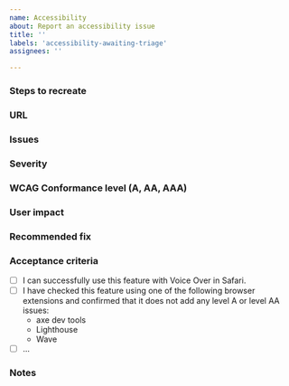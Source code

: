 ```yaml
---
name: Accessibility
about: Report an accessibility issue
title: ''
labels: 'accessibility-awaiting-triage'
assignees: ''

---
```

### Steps to recreate


### URL


### Issues


### Severity


### WCAG Conformance level (A, AA, AAA)


### User impact


### Recommended fix


### Acceptance criteria
- [ ] I can successfully use this feature with Voice Over in Safari.
- [ ] I have checked this feature using one of the following browser extensions and confirmed that it does not add any level A or level AA issues:
    * axe dev tools
    * Lighthouse
    * Wave
- [ ] ...

### Notes

